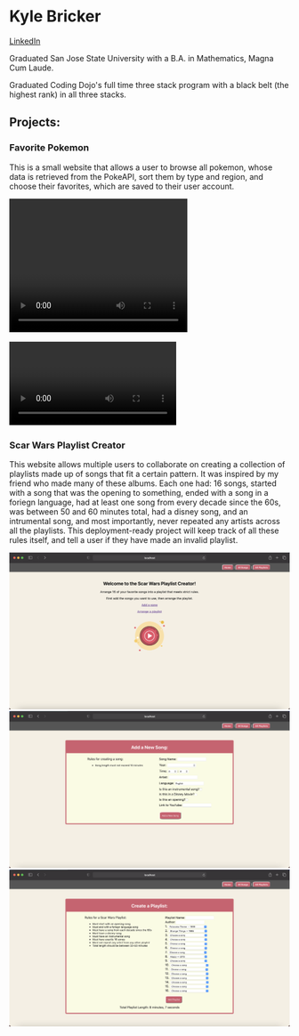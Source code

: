 # Kyle Bricker
[LinkedIn](https://www.linkedin.com/in/kylejbricker)

Graduated San Jose State University with a B.A. in Mathematics, Magna Cum Laude.

Graduated Coding Dojo's full time three stack program with a black belt (the highest rank) in all three stacks.

## Projects:

### Favorite Pokemon
This is a small website that allows a user to browse all pokemon, whose data is retrieved from the PokeAPI, sort them by type and region, and choose their favorites, which are saved to their user account.

<video width="320" height="240" controls>
  <source src="images/FavoritePokemonDemo2.mp4" type="video/mp4">
Your browser does not support the video tag.
</video>

![Video](images/FavoritePokemonDemo2.mp4)

### Scar Wars Playlist Creator
This website allows multiple users to collaborate on creating a collection of playlists made up of songs that fit a certain pattern. It was inspired by my friend who made many of these albums. Each one had: 16 songs, started with a song that was the opening to something, ended with a song in a foriegn language, had at least one song from every decade since the 60s, was between 50 and 60 minutes total, had a disney song, and an intrumental song, and most importantly, never repeated any artists across all the playlists. This deployment-ready project will keep track of all these rules itself, and tell a user if they have made an invalid playlist.

![Image](images/scarwars1.png)
![Image](images/scarwars2.png)
![Image](images/scarwars3.png)
